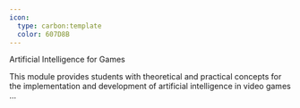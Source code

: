 ```yaml
---
icon:
  type: carbon:template
  color: 607D8B
---
```

Artificial Intelligence for Games

This module provides students with theoretical and practical concepts for the implementation and development of artificial intelligence in video games ... 
